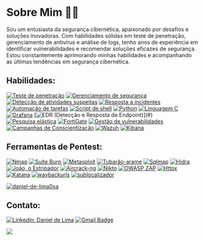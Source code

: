 # Sobre Mim 👨‍💻

Sou um entusiasta da segurança cibernética, apaixonado por desafios e soluções inovadoras. Com habilidades sólidas em teste de penetração, gerenciamento de antivírus e análise de logs, tenho anos de experiência em identificar vulnerabilidades e recomendar soluções eficazes de segurança. Estou constantemente aprimorando minhas habilidades e acompanhando as últimas tendências em segurança cibernética.

## Habilidades:

[![Teste de penetração](https://img.shields.io/badge/Teste_de_penetração-ff5733?style=for-the-badge)](#)
[![Gerenciamento de segurança](https://img.shields.io/badge/Gerenciamento_de_segurança-00cc66?style=for-the-badge)](#)
[![Detecção de atividades suspeitas](https://img.shields.io/badge/Detecção_de_atividades_suspeitas-0066ff?style=for-the-badge)](#)
[![Resposta a incidentes](https://img.shields.io/badge/Resposta_a_incidentes-ffcc00?style=for-the-badge)](#)
[![Automação de tarefas](https://img.shields.io/badge/Automação_de_tarefas-ff6666?style=for-the-badge)](#)
[![Script de shell](https://img.shields.io/badge/Script_de_shell-3399ff?style=for-the-badge)](#)
[![Python](https://img.shields.io/badge/Python-33cc33?style=for-the-badge)](#)
[![Linguagem C](https://img.shields.io/badge/Linguagem_C-ff3300?style=for-the-badge)](#)
[![Grafana](https://img.shields.io/badge/Grafana-9933ff?style=for-the-badge)](#)
[![EDR (Detecção e Resposta de Endpoint)](https://img.shields.io/badge/EDR_(Detecção_e_Resposta_de_Endpoint)-6600ff?style=for-the-badge)](#)
[![Pesquisa elástica](https://img.shields.io/badge/Pesquisa_elástica-ff6666?style=for-the-badge)](#)
[![FortiGate](https://img.shields.io/badge/FortiGate-00ffcc?style=for-the-badge)](#)
[![Gestão de vulnerabilidades](https://img.shields.io/badge/Gestão_de_vulnerabilidades-ff9933?style=for-the-badge)](#)
[![Campanhas de Conscientização](https://img.shields.io/badge/Campanhas_de_Conscientização-ff33cc?style=for-the-badge)](#)
[![Wazuh](https://img.shields.io/badge/Wazuh-cc00ff?style=for-the-badge)](#)
[![Kibana](https://img.shields.io/badge/Kibana-33ccff?style=for-the-badge)](#)

## Ferramentas de Pentest:

[![Nmap](https://img.shields.io/badge/Nmap-ffcc00?style=for-the-badge)](#)
[![Suíte Burp](https://img.shields.io/badge/Suíte_Burp-ff3300?style=for-the-badge)](#)
[![Metasploit](https://img.shields.io/badge/Metasploit-0066ff?style=for-the-badge)](#)
[![Tubarão-arame](https://img.shields.io/badge/Tubarão_arame-33cc33?style=for-the-badge)](#)
[![Sqlmap](https://img.shields.io/badge/Sqlmap-9933ff?style=for-the-badge)](#)
[![Hidra](https://img.shields.io/badge/Hidra-ff6666?style=for-the-badge)](#)
[![João, o Estripador](https://img.shields.io/badge/João,_o_Estripador-00ffcc?style=for-the-badge)](#)
[![Aircrack-ng](https://img.shields.io/badge/Aircrack_ng-ff9933?style=for-the-badge)](#)
[![Nikto](https://img.shields.io/badge/Nikto-ff33cc?style=for-the-badge)](#)
[![OWASP ZAP](https://img.shields.io/badge/OWASP_ZAP-cc00ff?style=for-the-badge)](#)
[![Httpx](https://img.shields.io/badge/Httpx-33ccff?style=for-the-badge)](#)
[![Katana](https://img.shields.io/badge/Katana-ff5733?style=for-the-badge)](#)
[![waybackurls](https://img.shields.io/badge/waybackurls-00cc66?style=for-the-badge)](#)
[![sublocalizador](https://img.shields.io/badge/sublocalizador-0066ff?style=for-the-badge)](#)





[![daniel-de-lima0xa](https://github-readme-stats.vercel.app/api?username=daniel-de-lima0xa&theme=tokyonight)](https://github.com/daniel-de-lima0xa/)

## Contato:

[![Linkedin: Daniel de Lima](https://img.shields.io/badge/-daniel--de--lima0x-blue?style=flat-square&logo=Linkedin&logoColor=white&link=https://www.linkedin.com/in/daniel-de-lima0xa/)](https://www.linkedin.com/in/daniel-de-lima0xa/)
[![Gmail Badge](https://img.shields.io/badge/-daniellima.prof@gmail.com-006bed?style=flat-square&logo=Gmail&logoColor=white&link=mailto:daniellima.prof@gmail.com)](mailto:daniellima.prof@gmail.com)

![](https://komarev.com/ghpvc/?username=igaaoo&color=006bed)

